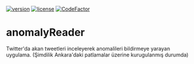 [![version](https://img.shields.io/badge/version-v1-orange.svg)]() [![license](https://img.shields.io/badge/license-GPLv3-blue.svg)](https://github.com/mertskaplan/anomaly-reader/blob/master/LICENSE) [![CodeFactor](https://www.codefactor.io/repository/github/mertskaplan/anomaly-reader/badge)](https://www.codefactor.io/repository/github/mertskaplan/anomaly-reader)

# anomalyReader
Twitter'da akan tweetleri inceleyerek anomalileri bildirmeye yarayan uygulama. (Şimdilik Ankara'daki patlamalar üzerine kurugulanmış durumda)
